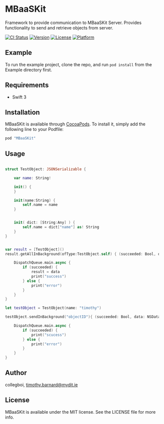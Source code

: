 # MBaaSKit
Framework to provide communication to MBaaSKit Server. Provides 
functionality to send and retrieve objects from server. 


[![CI Status](http://img.shields.io/travis/collegboi/MBaaSKit.svg?style=flat)](https://travis-ci.org/collegboi/MBaaSKit)
[![Version](https://img.shields.io/cocoapods/v/MBaaSKit.svg?style=flat)](http://cocoapods.org/pods/MBaaSKit)
[![License](https://img.shields.io/cocoapods/l/MBaaSKit.svg?style=flat)](http://cocoapods.org/pods/MBaaSKit)
[![Platform](https://img.shields.io/cocoapods/p/MBaaSKit.svg?style=flat)](http://cocoapods.org/pods/MBaaSKit)

## Example

To run the example project, clone the repo, and run `pod install` from the Example directory first.

## Requirements

* Swift 3

## Installation

MBaaSKit is available through [CocoaPods](http://cocoapods.org). To install
it, simply add the following line to your Podfile:

```ruby
pod "MBaaSKit"
```

## Usage

```swift

struct TestObject: JSONSerializable {

    var name: String!

    init() {
    }

    init(name:String) {
        self.name = name
    }


    init( dict: [String:Any] ) {
        self.name = dict["name"] as! String
    }
}


var result = [TestObject]()
result.getAllInBackground(ofType:TestObject.self) { (succeeded: Bool, data: [TestObject]) -> () in

    DispatchQueue.main.async {
        if (succeeded) {
            result = data
            print("success")
        } else {
            print("error")
        }
    }
}

let testObject = TestObject(name: "timothy")

testObject.sendInBackground("objectID"){ (succeeded: Bool, data: NSData) -> () in

    DispatchQueue.main.async {
        if (succeeded) {
            print("scucess")
        } else {
            print("error")
        }
    }
}

```


## Author

collegboi, timothy.barnard@mydit.ie

## License

MBaaSKit is available under the MIT license. See the LICENSE file for more info.
